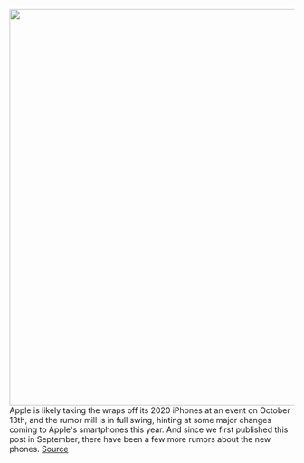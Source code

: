 <img src='https://cdn.vox-cdn.com/thumbor/-NWDFWL0kyPAnC1OiQQRPPMXvfM=/0x0:2040x1360/1200x800/filters:focal(857x517:1183x843)/cdn.vox-cdn.com/uploads/chorus_image/image/67359718/akrales_190914_3666_0259.0.jpg' width='700px' /><br/>
Apple is likely taking the wraps off its 2020 iPhones at an event on October 13th, and the rumor mill is in full swing, hinting at some major changes coming to Apple's smartphones this year. And since we first published this post in September, there have been a few more rumors about the new phones.
<a href='https://www.theverge.com/21423811/apple-iphone-12-max-pro-leaks-rumors-specs-design-2020'> Source <a/>